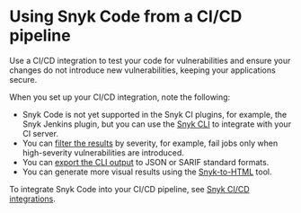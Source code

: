 # Using Snyk Code from a CI/CD pipeline

Use a CI/CD integration to test your code for vulnerabilities and ensure your changes do not introduce new vulnerabilities, keeping your applications secure.

When you set up your CI/CD integration, note the following:

* Snyk Code is not yet supported in the Snyk CI plugins, for example, the Snyk Jenkins plugin, but you can use the [Snyk CLI](using-snyk-code-from-the-cli/) to integrate with your CI server.
* You can [filter the results](cli-for-snyk-code/working-with-the-snyk-code-cli-results/displaying-only-discovered-issues-above-a-specific-severity-level.md) by severity, for example, fail jobs only when high-severity vulnerabilities are introduced.
* You can [export the CLI output](cli-for-snyk-code/working-with-the-snyk-code-cli-results/outputting-the-test-results-to-json-or-sarif-format-in-the-terminal.md) to JSON or SARIF standard formats.
* You can generate more visual results using the [Snyk-to-HTML](cli-for-snyk-code/displaying-the-cli-results-in-an-html-format-using-the-snyk-to-html-feature/) tool.

To integrate Snyk Code into your CI/CD pipeline, see [Snyk CI/CD integrations](../../integrations/snyk-ci-cd-integrations/).
